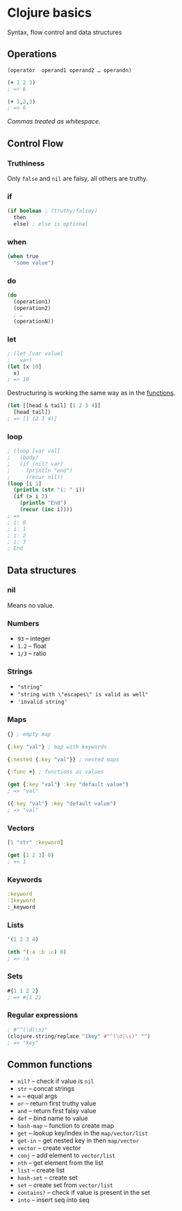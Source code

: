 # Clojure basics

Syntax, flow control and data structures

## Operations

`(operator  operand1 operand2 … operandn)`

```clojure
(+ 1 2 3)
; => 6

(+ 1,2,3)
; => 6
```

_Commas treated as whitespace._

## Control Flow

### Truthiness

Only `false` and `nil` are falsy, all others are truthy.

### if

```clojure
(if boolean ; (truthy/falsey)
  then
  else) ; else is optional
```

### when

```clojure
(when true
  "some value")
```

### do

```clojure
(do
  (operation1)
  (operation2)
  ; …
  (operationN))
```

### let

```clojure
; (let [var value]
;   var)
(let [x 10]
  x)
; => 10
```

Destructuring is working the same way as in the [functions](./functions.md#destructuring).

```clojure
(let [[head & tail] [1 2 3 4]]
  [head tail])
; => [1 (2 3 4)]
```

### loop

```clojure
; (loop [var val]
;   (body)
;   (if (nil? var)
;     (println "end")
;     (recur nil))
(loop [i 1]
  (println (str "i: " i))
  (if (> i 2)
    (println "End")
    (recur (inc i))))
; =>
; i: 0
; i: 1
; i: 2
; i: 3
; End
```

## Data structures

### nil

Means no value.

### Numbers

- `93` – integer
- `1.2` – float
- `1/3` – ratio

### Strings

- `"string"`
- `"string with \"escapes\" is valid as well"`
- `'invalid string'`

### Maps

```clojure
{} ; empty map

{:key "val"} ; map with keywords

{:nested {:key "val"}} ; nested maps

{:func +} ; functions as values

(get {:key "val"} :key "default value")
; => "val"

({:key "val"} :key "default value")
; => "val"
```

### Vectors

```clojure
[1 "str" :keyword]

(get [1 2 3] 0)
; => 1
```

### Keywords

```clojure
:keyword
:1keyword
:_keyword
```

### Lists

```clojure
'(1 2 3 4)

(nth '(:a :b :c) 0)
; => :a
```

### Sets

```clojure
#{1 1 2 2}
; => #{1 2}
```

### Regular expressions

```clojure
; #"^(\d|\s)"
(clojure.string/replace "1key" #"^(\d|\s)" "")
; => "key"
```

## Common functions

- `nil?` – check if value is `nil`
- `str` – concat strings
- `=` – equal args
- `or` – return first truthy value
- `and` – return first falsy value
- `def` – bind name to value
- `hash-map` – function to create map
- `get` – lookup key/index in the `map/vector/list`
- `get-in` – get nested key in then `map/vector`
- `vector` – create vector
- `conj` – add element to `vector/list`
- `nth` – get element from the list
- `list` – create list
- `hash-set` – create set
- `set` – create set from `vector/list`
- `contains?` – check if value is present in the set
- `into` – insert seq into seq